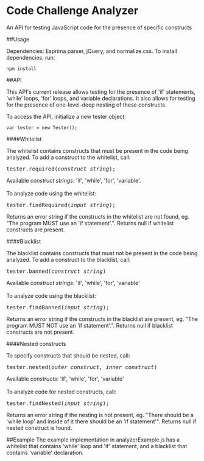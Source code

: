 # Code Challenge Analyzer

An API for testing JavaScript code for the presence of specific constructs

##Usage

Dependencies: Esprima parser, jQuery, and normalize.css.
To install dependencies, run:
```
npm install
```

##API

This API's current release allows testing for the presence of 'if' statements, 'while' loops, 'for' loops, and variable declarations. It also allows for testing for the presence of one-level-deep nesting of these constructs.

To access the API, initialize a new tester object:

```
var tester = new Tester();
```

####Whitelist

The whitelist contains constructs that must be present in the code being analyzed. To add a construct to the whitelist, call:
<pre>
tester.required(<em>construct string</em>);
</pre>
Available *construct strings*: 'if', 'while', 'for', 'variable'.
<br>
<br>
To analyze code using the whitelist:
<pre>
tester.findRequired(<em>input string</em>);
</pre>
Returns an error string if the constructs in the whitelist are not found, eg. "The program MUST  use an 'if statement'.". Returns null if whitelist constructs are present.

####Blacklist

The blacklist contains constructs that must not be present in the code being analyzed. To add a construct to the blacklist, call:
<pre>
tester.banned(<em>construct string</em>)
</pre>
Available *construct strings*: 'if', 'while', 'for', 'variable'
<br>
<br>
To analyze code using the blacklist:
<pre>
tester.findBanned(<em>input string</em>);
</pre>
Returns an error string if the constructs in the blacklist are present, eg.
"The program MUST NOT use an 'if statement'.". Returns null if blacklist constructs are not present.

####Nested constructs

To specify constructs that should be nested, call:
<pre>
tester.nested(<em>outer construct, inner construct</em>)
</pre>
Available *constructs*: 'if', 'while', 'for', 'variable'
<br>
<br>
To analyze code for nested constructs, call:
<pre>
tester.findNested(<em>input string</em>);
</pre>
Returns an error string if the nesting is not present, eg.
"There should be a 'while loop' and inside of it there should be an 'if statement'". Returns null if nested construct is found.

##Example
The example implementation in analyzerExample.js has a whitelist that contains 'while' loop and 'if' statement, and a blacklist that contains 'variable' declaration.
